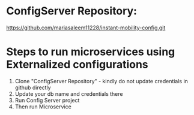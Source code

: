 # ConfigServer Repository: 
https://github.com/mariasaleem11228/instant-mobility-config.git

# Steps to run microservices using Externalized configurations
1. Clone "ConfigServer Repository" - kindly do not update credentials in github directly
2. Update your db name and credentials there
3. Run Config Server project
4. Then run Microservice
